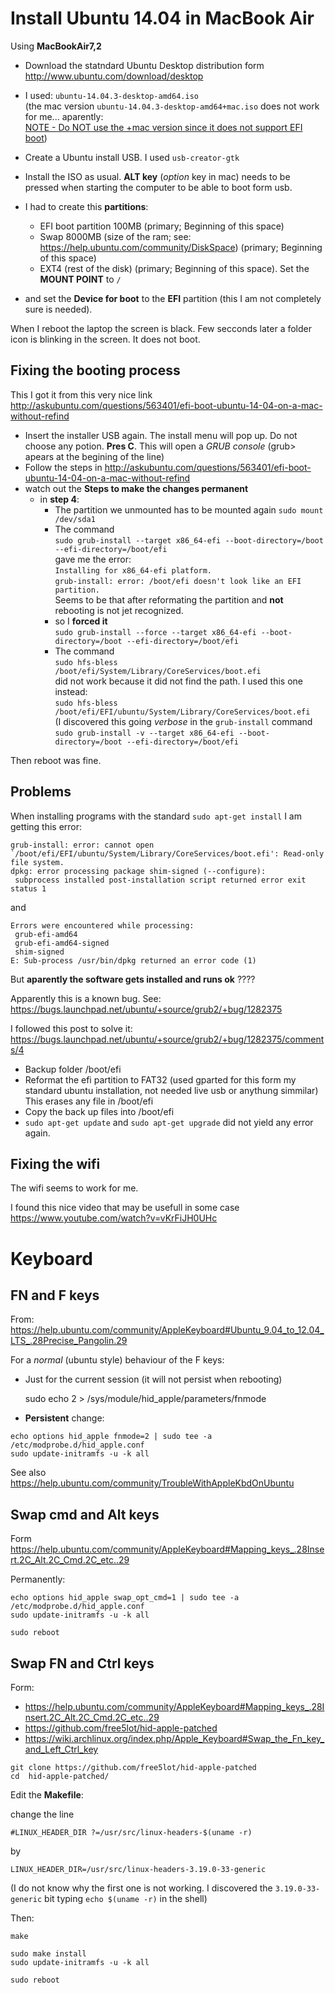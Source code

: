 Install Ubuntu 14.04 in MacBook Air
===================================

Using __MacBookAir7,2__

- Download the statndard Ubuntu Desktop distribution form <http://www.ubuntu.com/download/desktop>
- I used: `ubuntu-14.04.3-desktop-amd64.iso`  
(the mac version `ubuntu-14.04.3-desktop-amd64+mac.iso` does not work for me... aparently:  
[NOTE - Do NOT use the +mac version since it does not support EFI boot](http://askubuntu.com/questions/563401/efi-boot-ubuntu-14-04-on-a-mac-without-refind))

- Create a Ubuntu install USB. I used `usb-creator-gtk`
- Install the ISO as usual. __ALT key__ (_option_ key in mac) needs to be pressed when starting the computer to be able to boot form usb.
- I had to create this __partitions__: 
    + EFI boot partition 100MB (primary; Beginning of this space)
    + Swap 8000MB (size of the ram; see: <https://help.ubuntu.com/community/DiskSpace>) (primary; Beginning of this space)
    + EXT4 (rest of the disk) (primary; Beginning of this space). Set the __MOUNT POINT__ to `/`
- and set the __Device for boot__ to the __EFI__ partition (this I am not completely sure is needed).

When I reboot the laptop the screen is black. Few secconds later a folder icon is blinking in the screen. It does not boot.


Fixing the booting process
--------------------------

This I got it from this very nice link <http://askubuntu.com/questions/563401/efi-boot-ubuntu-14-04-on-a-mac-without-refind>

- Insert the installer USB again. The install menu will pop up. Do not choose any potion. __Pres C__. This will open a _GRUB console_ (grub> apears at the begining of the line)
- Follow the steps in <http://askubuntu.com/questions/563401/efi-boot-ubuntu-14-04-on-a-mac-without-refind>
- watch out the __Steps to make the changes permanent__
    + in __step 4__:
        * The partition we unmounted has to be mounted again `sudo mount /dev/sda1`
        * The command  
          `sudo grub-install --target x86_64-efi --boot-directory=/boot --efi-directory=/boot/efi`  
          gave me the error:  
          `Installing for x86_64-efi platform.`  
          `grub-install: error: /boot/efi doesn't look like an EFI partition.`  
          Seems to be that after reformating the partition and __not__ rebooting is not jet recognized.
        * so I __forced it__  
          `sudo grub-install --force --target x86_64-efi --boot-directory=/boot --efi-directory=/boot/efi`
        * The command  
          `sudo hfs-bless /boot/efi/System/Library/CoreServices/boot.efi`  
          did not work because it did not find the path. I used this one instead:  
          `sudo hfs-bless /boot/efi/EFI/ubuntu/System/Library/CoreServices/boot.efi`  
          (I discovered this going _verbose_ in the `grub-install` command    
          `sudo grub-install -v --target x86_64-efi --boot-directory=/boot --efi-directory=/boot/efi`


Then reboot was fine.




Problems
--------

When installing programs with the standard `sudo apt-get install` I am getting this error: 

```
grub-install: error: cannot open `/boot/efi/EFI/ubuntu/System/Library/CoreServices/boot.efi': Read-only file system.
dpkg: error processing package shim-signed (--configure):
 subprocess installed post-installation script returned error exit status 1
```

and

```
Errors were encountered while processing:
 grub-efi-amd64
 grub-efi-amd64-signed
 shim-signed
E: Sub-process /usr/bin/dpkg returned an error code (1)
```
But __aparently the software gets installed and runs ok__  ????

Apparently this is a known bug. See:   
<https://bugs.launchpad.net/ubuntu/+source/grub2/+bug/1282375>

I followed this post to solve it: 
<https://bugs.launchpad.net/ubuntu/+source/grub2/+bug/1282375/comments/4>

- Backup folder /boot/efi
- Reformat the efi partition to FAT32 (used gparted for this form my standard ubuntu installation, not needed live usb or anythung simmilar)  
  This erases any file in /boot/efi
- Copy the back up files into /boot/efi
- `sudo apt-get update` and `sudo apt-get upgrade` did not yield any error again.


Fixing the wifi
---------------

The wifi seems to work for me. 

I found this nice video that may be usefull in some case <https://www.youtube.com/watch?v=vKrFiJH0UHc>



Keyboard
========

FN and F keys
-------------

From: <https://help.ubuntu.com/community/AppleKeyboard#Ubuntu_9.04_to_12.04_LTS_.28Precise_Pangolin.29>

For a _normal_ (ubuntu style) behaviour of the F keys:

- Just for the current session (it will not persist when rebooting)

     sudo echo 2 > /sys/module/hid_apple/parameters/fnmode

- __Persistent__ change: 

```
echo options hid_apple fnmode=2 | sudo tee -a /etc/modprobe.d/hid_apple.conf
sudo update-initramfs -u -k all 
```

See also <https://help.ubuntu.com/community/TroubleWithAppleKbdOnUbuntu>


Swap cmd and Alt keys
---------------------

Form <https://help.ubuntu.com/community/AppleKeyboard#Mapping_keys_.28Insert.2C_Alt.2C_Cmd.2C_etc..29>

Permanently:

```
echo options hid_apple swap_opt_cmd=1 | sudo tee -a /etc/modprobe.d/hid_apple.conf
sudo update-initramfs -u -k all

sudo reboot
```

Swap FN and Ctrl keys
---------------------

Form:

- <https://help.ubuntu.com/community/AppleKeyboard#Mapping_keys_.28Insert.2C_Alt.2C_Cmd.2C_etc..29>
- <https://github.com/free5lot/hid-apple-patched>
- <https://wiki.archlinux.org/index.php/Apple_Keyboard#Swap_the_Fn_key_and_Left_Ctrl_key> 

```
git clone https://github.com/free5lot/hid-apple-patched
cd  hid-apple-patched/
```

Edit the __Makefile__: 

change the line 

    #LINUX_HEADER_DIR ?=/usr/src/linux-headers-$(uname -r)

by 

    LINUX_HEADER_DIR=/usr/src/linux-headers-3.19.0-33-generic

(I do not know why the first one is not working. I discovered the `3.19.0-33-generic` bit typing `echo $(uname -r)` in the shell)


Then:

    make
    
    sudo make install
    sudo update-initramfs -u -k all

    sudo reboot
